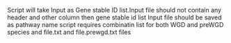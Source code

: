 Script will take Input as Gene stable ID list.Input file should not contain any header and other column then gene stable id list
Input file should be saved as pathway name 
script requires combinatin list for both WGD and preWGD species and file.txt and file.prewgd.txt files
